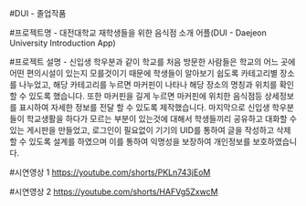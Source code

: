 #DUI - 졸업작품

#프로젝트명 - 대전대학교 재학생들을 위한 음식점 소개 어플(DUI - Daejeon University Introduction App)

#프로젝트 설명 - 신입생 학우분과 같이 학교를 처음 방문한 사람들은 학교의 어느 곳에 어떤 편의시설이 있는지 모를것이기 때문에 학생들이 알아보기 쉽도록 카테고리별 장소를 나누었고, 해당 카테고리를 누르면 마커핀이 나타나 해당 장소의 명칭과 위치를 확인 할 수 있도록 했습니다. 또한 마커핀을 길게 누르면 마커핀에 위치한 음식점등 상세정보를 표시하여 자세한 정보를 전달 할 수 있도록 제작했습니다. 마지막으로 신입생 학우분들이 학교생활을 하다가 모르는 부분이 있는것에 대해서 학생들끼리 공유하고 대화할 수 있는 게시판을 만들었고, 로그인이 필요없이 기기의 UID를 통하여 글을 작성하고 삭제할 수 있도록 설계를 하였으며 이를 통하여 익명성을 보장하여 개인정보를 보호하였습니다.

#시연영상 1
https://youtube.com/shorts/PKLn743jEoM

#시연영상 2
https://youtube.com/shorts/HAFVg5ZxwcM

#
